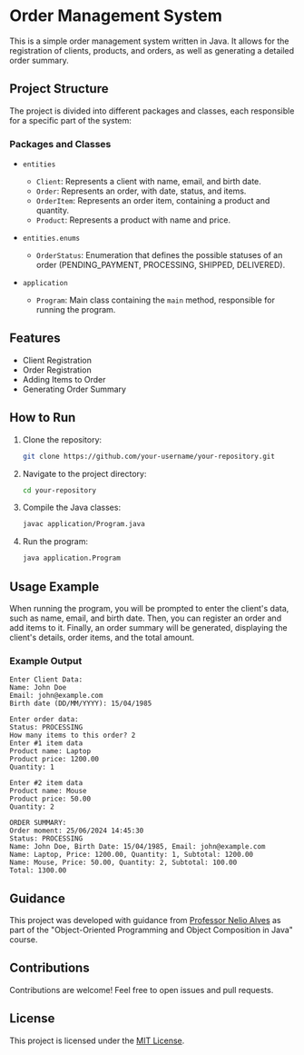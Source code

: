 # Order Management System

This is a simple order management system written in Java. It allows for the registration of clients, products, and orders, as well as generating a detailed order summary.

## Project Structure

The project is divided into different packages and classes, each responsible for a specific part of the system:

### Packages and Classes

- `entities`
  - `Client`: Represents a client with name, email, and birth date.
  - `Order`: Represents an order, with date, status, and items.
  - `OrderItem`: Represents an order item, containing a product and quantity.
  - `Product`: Represents a product with name and price.
  
- `entities.enums`
  - `OrderStatus`: Enumeration that defines the possible statuses of an order (PENDING_PAYMENT, PROCESSING, SHIPPED, DELIVERED).
  
- `application`
  - `Program`: Main class containing the `main` method, responsible for running the program.

## Features

- Client Registration
- Order Registration
- Adding Items to Order
- Generating Order Summary

## How to Run

1. Clone the repository:

   ```sh
   git clone https://github.com/your-username/your-repository.git
   ```

2. Navigate to the project directory:

   ```sh
   cd your-repository
   ```

3. Compile the Java classes:

   ```sh
   javac application/Program.java
   ```

4. Run the program:

   ```sh
   java application.Program
   ```

## Usage Example

When running the program, you will be prompted to enter the client's data, such as name, email, and birth date. Then, you can register an order and add items to it. Finally, an order summary will be generated, displaying the client's details, order items, and the total amount.

### Example Output

```
Enter Client Data:
Name: John Doe
Email: john@example.com
Birth date (DD/MM/YYYY): 15/04/1985

Enter order data:
Status: PROCESSING
How many items to this order? 2
Enter #1 item data
Product name: Laptop
Product price: 1200.00
Quantity: 1

Enter #2 item data
Product name: Mouse
Product price: 50.00
Quantity: 2

ORDER SUMMARY:
Order moment: 25/06/2024 14:45:30
Status: PROCESSING
Name: John Doe, Birth Date: 15/04/1985, Email: john@example.com
Name: Laptop, Price: 1200.00, Quantity: 1, Subtotal: 1200.00
Name: Mouse, Price: 50.00, Quantity: 2, Subtotal: 100.00
Total: 1300.00
```

## Guidance

This project was developed with guidance from [Professor Nelio Alves](https://github.com/acenelio) as part of the "Object-Oriented Programming and Object Composition in Java" course.

## Contributions

Contributions are welcome! Feel free to open issues and pull requests.

## License

This project is licensed under the [MIT License](LICENSE).
